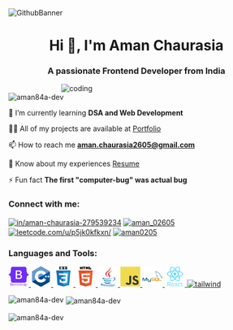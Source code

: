 <img width="3780" height="1890" alt="GithubBanner" src="https://github.com/user-attachments/assets/fdba02cc-9631-4629-8514-ec914543916d" />

<h1 align="center">Hi 👋, I'm Aman Chaurasia</h1>
<h3 align="center">A passionate Frontend Developer from India</h3>

<img align="right" alt="coding" width="400" src="https://camo.githubusercontent.com/4d9f5ecceb711eec6e2018f38a5677dc657c9738d4a65ba3b928c41c0a45b439/68747470733a2f2f6d69726f2e6d656469756d2e636f6d2f6d61782f313336302f302a37513379765349765f7430696f4a2d5a2e676966">

<p align="left"> <img src="https://komarev.com/ghpvc/?username=aman84a-dev&label=Profile%20views&color=0e75b6&style=flat" alt="aman84a-dev" /> </p>

🌱 I’m currently learning **DSA and Web Development**

 👨‍💻 All of my projects are available at [Portfolio](aman84a-dev.github.io/Aman-Chaurasia-portfolio/)

📫 How to reach me **aman.chaurasia2605@gmail.com**

📄 Know about my experiences [Resume](https://drive.google.com/file/d/1Y0pV3915ED0jsyKfxoRYRxPcezo75nfD/view?pli=1)

⚡ Fun fact **The first "computer-bug" was actual bug**

<h3 align="left">Connect with me:</h3>
<p align="left">
<a href="https://linkedin.com/in/in/aman-chaurasia-279539234" target="blank"><img align="center" src="https://raw.githubusercontent.com/rahuldkjain/github-profile-readme-generator/master/src/images/icons/Social/linked-in-alt.svg" alt="in/aman-chaurasia-279539234" height="30" width="40" /></a>
<a href="https://instagram.com/aman_02605" target="blank"><img align="center" src="https://raw.githubusercontent.com/rahuldkjain/github-profile-readme-generator/master/src/images/icons/Social/instagram.svg" alt="aman_02605" height="30" width="40" /></a>
<a href="https://www.leetcode.com/leetcode.com/u/p5jk0kfkxn/" target="blank"><img align="center" src="https://raw.githubusercontent.com/rahuldkjain/github-profile-readme-generator/master/src/images/icons/Social/leet-code.svg" alt="leetcode.com/u/p5jk0kfkxn/" height="30" width="40" /></a>
<a href="https://auth.geeksforgeeks.org/user/aman0205" target="blank"><img align="center" src="https://raw.githubusercontent.com/rahuldkjain/github-profile-readme-generator/master/src/images/icons/Social/geeks-for-geeks.svg" alt="aman0205" height="30" width="40" /></a>
</p>

<h3 align="left">Languages and Tools:</h3>
<p align="left"> <a href="https://getbootstrap.com" target="_blank" rel="noreferrer"> <img src="https://raw.githubusercontent.com/devicons/devicon/master/icons/bootstrap/bootstrap-plain-wordmark.svg" alt="bootstrap" width="40" height="40"/> </a> <a href="https://www.w3schools.com/cpp/" target="_blank" rel="noreferrer"> <img src="https://raw.githubusercontent.com/devicons/devicon/master/icons/cplusplus/cplusplus-original.svg" alt="cplusplus" width="40" height="40"/> </a> <a href="https://www.w3schools.com/css/" target="_blank" rel="noreferrer"> <img src="https://raw.githubusercontent.com/devicons/devicon/master/icons/css3/css3-original-wordmark.svg" alt="css3" width="40" height="40"/> </a> <a href="https://www.w3.org/html/" target="_blank" rel="noreferrer"> <img src="https://raw.githubusercontent.com/devicons/devicon/master/icons/html5/html5-original-wordmark.svg" alt="html5" width="40" height="40"/> </a> <a href="https://www.java.com" target="_blank" rel="noreferrer"> <img src="https://raw.githubusercontent.com/devicons/devicon/master/icons/java/java-original.svg" alt="java" width="40" height="40"/> </a> <a href="https://developer.mozilla.org/en-US/docs/Web/JavaScript" target="_blank" rel="noreferrer"> <img src="https://raw.githubusercontent.com/devicons/devicon/master/icons/javascript/javascript-original.svg" alt="javascript" width="40" height="40"/> </a> <a href="https://www.mysql.com/" target="_blank" rel="noreferrer"> <img src="https://raw.githubusercontent.com/devicons/devicon/master/icons/mysql/mysql-original-wordmark.svg" alt="mysql" width="40" height="40"/> </a> <a href="https://reactjs.org/" target="_blank" rel="noreferrer"> <img src="https://raw.githubusercontent.com/devicons/devicon/master/icons/react/react-original-wordmark.svg" alt="react" width="40" height="40"/> </a> <a href="https://tailwindcss.com/" target="_blank" rel="noreferrer"> <img src="https://www.vectorlogo.zone/logos/tailwindcss/tailwindcss-icon.svg" alt="tailwind" width="40" height="40"/> </a> </p>

<p><img align="left" src="https://github-readme-stats.vercel.app/api/top-langs?username=aman84a-dev&show_icons=true&locale=en&layout=compact" alt="aman84a-dev" /></p>

<p>&nbsp;<img align="center" src="https://github-readme-stats.vercel.app/api?username=aman84a-dev&show_icons=true&locale=en" alt="aman84a-dev" /></p>

<p><img align="center" src="https://github-readme-streak-stats.herokuapp.com/?user=aman84a-dev&" alt="aman84a-dev" /></p>
